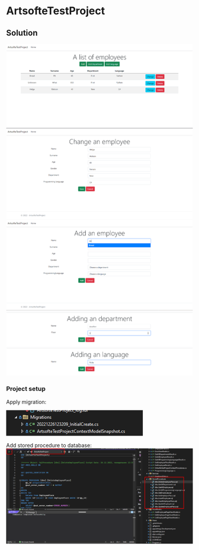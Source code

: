 # ArtsofteTestProject

## Solution
![Скриншот программы](./Screenshot_1.png)
![Скриншот программы](./Screenshot_2.png)
![Скриншот программы](./Screenshot_3.png)
![Скриншот программы](./Screenshot_4.png)
![Скриншот программы](./Screenshot_5.png)

### Project setup
Apply migration:

![Скриншот программы](./Screenshot_7.png)

Add stored procedure to database:
![Скриншот программы](./Screenshot_6.png)
